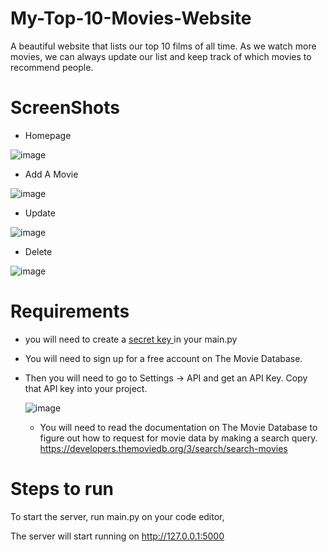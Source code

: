 # My-Top-10-Movies-Website

A beautiful website that lists our top 10 films of all time. As we watch more movies, we can always update our list and keep track of which movies to recommend people.

# ScreenShots

* Homepage


![image](https://img-b.udemycdn.com/redactor/raw/2020-10-06_11-25-09-f5178d077e01e576671fc418a7d32880.gif)


* Add A Movie

![image](https://img-b.udemycdn.com/redactor/raw/2020-10-06_16-15-20-0d5ff77884e0d168aa28adea9b760180.gif)


* Update

![image](https://img-b.udemycdn.com/redactor/raw/2020-10-06_16-47-23-de3d98ffea2e62f597b3e8775896c3ce.gif)

* Delete

![image](https://img-b.udemycdn.com/redactor/raw/2020-10-06_15-28-58-0f7386121c23bb6786c358ea52f600e2.gif)

# Requirements
 * you will need to create a [secret key ](https://stackoverflow.com/questions/22463939/demystify-flask-app-secret-key) in your main.py
 * You will need to sign up for a free account on The Movie Database.
 * Then you will need to go to Settings -> API and get an API Key. Copy that API key into your project.
 
   ![image](https://user-images.githubusercontent.com/126648429/222347611-4ccb0400-7930-48f1-82dc-82de3b6f0313.png)
	
	* You will need to read the documentation on The Movie Database to figure out how to request for movie data by making a search query.
	https://developers.themoviedb.org/3/search/search-movies

# Steps to run 
 To start the server, run main.py on your code editor,

The server will start running on http://127.0.0.1:5000

